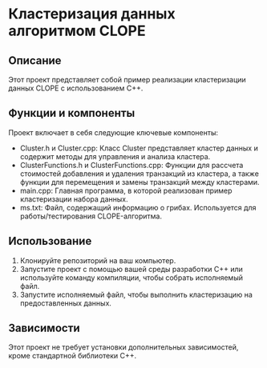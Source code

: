 # Кластеризация данных алгоритмом CLOPE
## Описание

Этот проект представляет собой пример реализации кластеризации данных CLOPE с использованием C++.

## Функции и компоненты
Проект включает в себя следующие ключевые компоненты:
* Cluster.h и Cluster.cpp: Класс Cluster представляет кластер данных и содержит методы для управления и анализа кластера.
* ClusterFunctions.h и ClusterFunctions.cpp: Функции для рассчета стоимостей добавления и удаления транзакций из кластера, а также функции для перемещения и замены транзакций между кластерами.
* main.cpp: Главная программа, в которой реализован пример кластеризации набора данных.
* ms.txt: Файл, содержащий информацию о грибах. Используется для работы/тестирования CLOPE-алгоритма.

## Использование
1. Клонируйте репозиторий на ваш компьютер.
2. Запустите проект с помощью вашей среды разработки C++ или используйте команду компиляции, чтобы собрать исполняемый файл.
3. Запустите исполняемый файл, чтобы выполнить кластеризацию на предоставленных данных.

## Зависимости
Этот проект не требует установки дополнительных зависимостей, кроме стандартной библиотеки C++.

